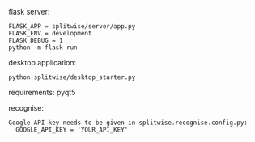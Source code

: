 
flask server:
```
FLASK_APP = splitwise/server/app.py
FLASK_ENV = development
FLASK_DEBUG = 1
python -m flask run
```

desktop application:
```
python splitwise/desktop_starter.py
```
requirements:
pyqt5

recognise:
```
Google API key needs to be given in splitwise.recognise.config.py:
  GOOGLE_API_KEY = 'YOUR_API_KEY'
```
